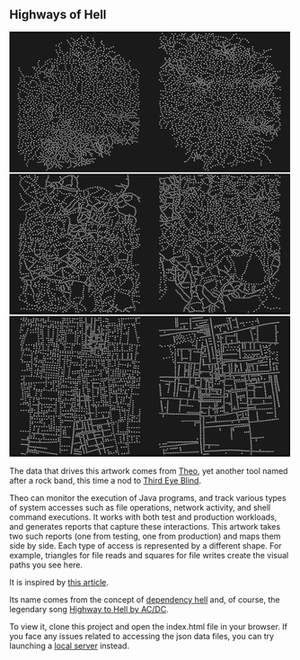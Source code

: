 ## Highways of Hell

<img src="https://github.com/yogyagamage/algorithmic-art/blob/main/theo/imgs/theo1.png?raw=true" alt="" width="500" height="250">

<img src="https://github.com/yogyagamage/algorithmic-art/blob/main/theo/imgs/theo2.png?raw=true" alt="" width="500" height="250">

<img src="https://github.com/yogyagamage/algorithmic-art/blob/main/theo/imgs/theo3.png?raw=true" alt="" width="500" height="250">

The data that drives this artwork comes from [Theo](https://github.com/chains-project/theo), yet another tool named after a rock band, this time a nod to [Third Eye Blind](https://en.wikipedia.org/wiki/Third_Eye_Blind).

Theo can monitor the execution of Java programs, and track various types of system accesses such as file operations, network activity, and shell command executions. It works with both test and production workloads, and generates reports that capture these interactions. This artwork takes two such reports (one from testing, one from production) and maps them side by side. Each type of access is represented by a different shape. For example, triangles for file reads and squares for file writes create the visual paths you see here.

It is inspired by [this article](https://paulvanderlaken.com/2020/05/02/generative-art-computer-design-painting/).

Its name comes from the concept of [dependency hell](https://en.wikipedia.org/wiki/Dependency_hell) and, of course, the legendary song [Highway to Hell by AC/DC](https://www.youtube.com/watch?v=l482T0yNkeo).

To view it, clone this project and open the index.html file in your browser.
If you face any issues related to accessing the json data files, you can try launching a [local server](https://developer.mozilla.org/en-US/docs/Learn_web_development/Howto/Tools_and_setup/set_up_a_local_testing_server) instead.
